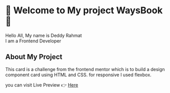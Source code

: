 # :bell: Welcome to My project WaysBook :bell:

Hello All, My name is Deddy Rahmat <br />
I am a Frontend Developer
<br />

## About My Project

This card is a challenge from the frontend mentor which is to build a design component card using HTML and CSS. for responsive I used flexbox.

you can visit Live Preview :point_right: [Here](https://prismatic-hummingbird-54381b.netlify.app/ "Design Component Card Live Preview") <br />